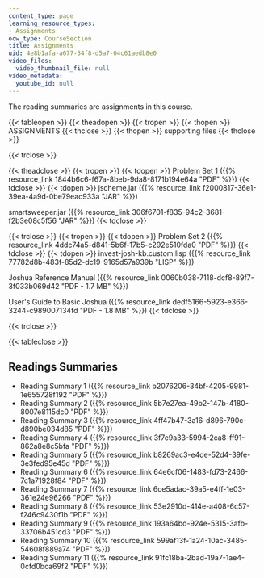 ```yaml
---
content_type: page
learning_resource_types:
- Assignments
ocw_type: CourseSection
title: Assignments
uid: 4e8b1afa-a677-54f8-d5a7-04c61aedb8e0
video_files:
  video_thumbnail_file: null
video_metadata:
  youtube_id: null
---
```


The reading summaries are assignments in this course.

{{< tableopen >}}
{{< theadopen >}}
{{< tropen >}}
{{< thopen >}}
ASSIGNMENTS
{{< thclose >}}
{{< thopen >}}
supporting files
{{< thclose >}}

{{< trclose >}}

{{< theadclose >}}
{{< tropen >}}
{{< tdopen >}}
Problem Set 1 ({{% resource_link 1844b6c6-f67a-8beb-9da8-8171b194e64a "PDF" %}})
{{< tdclose >}}
{{< tdopen >}}
jscheme.jar ({{% resource_link f2000817-36e1-39ea-4a9d-0be79eac933a "JAR" %}})  
  
smartsweeper.jar ({{% resource_link 306f6701-f835-94c2-3681-f2b3e08c5f56 "JAR" %}})
{{< tdclose >}}

{{< trclose >}}
{{< tropen >}}
{{< tdopen >}}
Problem Set 2 ({{% resource_link 4ddc74a5-d841-5b6f-17b5-c292e510fda0 "PDF" %}})
{{< tdclose >}}
{{< tdopen >}}
invest-josh-kb.custom.lisp ({{% resource_link 77782d8b-483f-85d2-dc19-9165d57a939b "LISP" %}})  
  
Joshua Reference Manual ({{% resource_link 0060b038-7118-dcf8-89f7-3f033b069d42 "PDF - 1.7 MB" %}})  
  
User's Guide to Basic Joshua ({{% resource_link dedf5166-5923-e366-3244-c989007134fd "PDF - 1.8 MB" %}})
{{< tdclose >}}

{{< trclose >}}

{{< tableclose >}}

Readings Summaries
------------------

*   Reading Summary 1 ({{% resource_link b2076206-34bf-4205-9981-1e655728f192 "PDF" %}})
*   Reading Summary 2 ({{% resource_link 5b7e27ea-49b2-147b-4180-8007e8115dc0 "PDF" %}})
*   Reading Summary 3 ({{% resource_link 4ff47b47-3a16-d896-790c-d890be034d85 "PDF" %}})
*   Reading Summary 4 ({{% resource_link 3f7c9a33-5994-2ca8-ff91-862a8e8c5bfa "PDF" %}})
*   Reading Summary 5 ({{% resource_link b8269ac3-e4de-52d4-39fe-3e3fed95e45d "PDF" %}})
*   Reading Summary 6 ({{% resource_link 64e6cf06-1483-fd73-2466-7c1a71928f84 "PDF" %}})
*   Reading Summary 7 ({{% resource_link 6ce5adac-39a5-e4ff-1e03-361e24e96266 "PDF" %}})
*   Reading Summary 8 ({{% resource_link 53e2910d-414e-a408-6c57-f246c9430f1b "PDF" %}})
*   Reading Summary 9 ({{% resource_link 193a64bd-924e-5315-3afb-33706b451cd3 "PDF" %}})
*   Reading Summary 10 ({{% resource_link 599af13f-1a24-10ac-3485-54608f889a74 "PDF" %}})
*   Reading Summary 11 ({{% resource_link 91fc18ba-2bad-19a7-1ae4-0cfd0bca69f2 "PDF" %}})